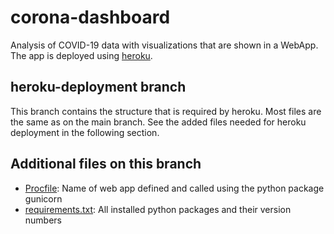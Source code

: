 # corona-dashboard
Analysis of COVID-19 data with visualizations that are shown in a WebApp. The app is deployed using [heroku](https://www.heroku.com/).

## heroku-deployment branch
This branch contains the structure that is required by heroku. Most files are the same as on the main branch. 
See the added files needed for heroku deployment in the following section.

## Additional files on this branch
* [Procfile](./Procfile): Name of web app defined and called using the python package gunicorn
* [requirements.txt](./requirements.txt): All installed python packages and their version numbers
